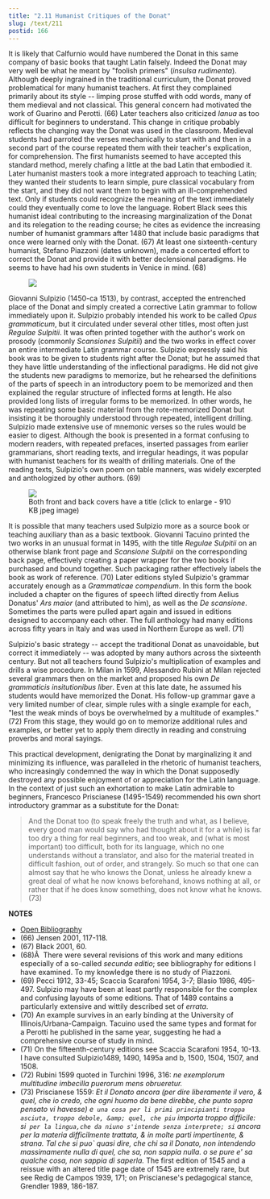 ```yaml
---
title: "2.11 Humanist Critiques of the Donat"
slug: /text/211
postid: 166
---
```

It is likely that Calfurnio would have numbered the Donat in this same company of basic books that taught Latin falsely. Indeed the Donat may very well be what he meant by "foolish primers" (*insulsa rudimenta*). Although deeply ingrained in the traditional curriculum, the Donat proved problematical for many humanist teachers. At first they complained primarily about its style -- limping prose stuffed with odd words, many of them medieval and not classical. This general concern had motivated the work of Guarino and Perotti. (66) Later teachers also criticized *Ianua* as too difficult for beginners to understand. This change in critique probably reflects the changing way the Donat was used in the classroom. Medieval students had parroted the verses mechanically to start with and then in a second part of the course repeated them with their teacher's explication, for comprehension. The first humanists seemed to have accepted this standard method, merely chafing a little at the bad Latin that embodied it. Later humanist masters took a more integrated approach to teaching Latin; they wanted their students to learn simple, pure classical vocabulary from the start, and they did not want them to begin with an ill-comprehended text. Only if students could recognize the meaning of the text immediately could they eventually come to love the language. Robert Black sees this humanist ideal contributing to the increasing marginalization of the Donat and its relegation to the reading course; he cites as evidence the increasing number of humanist grammars after 1480 that include basic paradigms that once were learned only with the Donat. (67) At least one sixteenth-century humanist, Stefano Piazzoni (dates unknown), made a concerted effort to correct the Donat and provide it with better declensional paradigms. He seems to have had his own students in Venice in mind. (68)
<p style="text-align: center;"></p>


<figure class="mkdn-figure">
    <div onClick="createLightbox('/images_full/2.00_Chapter_Two/HFS_104.01.jpg')" data="/images_full/0.00_Introduction/Wing-ZP-535.D175Negrotitle.jpg" class="mkdn-image-link" id="lbimage">
    <img class="mkdn-image" src="/images_full/2.00_Chapter_Two/HFS_104.01.jpg" />
    <figcaption class="mkdn-figcaption"></figcaption>
    </div>
</figure>

Giovanni Sulpizio (1450-ca 1513), by contrast, accepted the entrenched place of the Donat and simply created a corrective Latin grammar to follow immediately upon it. Sulpizio probably intended his work to be called *Opus grammaticum*, but it circulated under several other titles, most often just *Regulae Sulpitii*. It was often printed together with the author's work on prosody (commonly *Scansiones Sulpitii*) and the two works in effect cover an entire intermediate Latin grammar course. Sulpizio expressly said his book was to be given to students right after the Donat; but he assumed that they have little understanding of the inflectional paradigms. He did not give the students new paradigms to memorize, but he rehearsed the definitions of the parts of speech in an introductory poem to be memorized and then explained the regular structure of inflected forms at length. He also provided long lists of irregular forms to be memorized. In other words, he was repeating some basic material from the rote-memorized Donat but insisting it be thoroughly understood through repeated, intelligent drilling. Sulpizio made extensive use of mnemonic verses so the rules would be easier to digest. Although the book is presented in a format confusing to modern readers, with repeated prefaces, inserted passages from earlier grammarians, short reading texts, and irregular headings, it was popular with humanist teachers for its wealth of drilling materials. One of the reading texts, Sulpizio's own poem on table manners, was widely excerpted and anthologized by other authors. (69)
<p style="text-align: center;"></p>


<figure class="mkdn-figure">
    <div onClick="createLightbox('/images_full/2.00_Chapter_Two/Inc.-5438.4-(2)-(3)-combined.jpg')" data="/images_full/0.00_Introduction/Wing-ZP-535.D175Negrotitle.jpg" class="mkdn-image-link" id="lbimage">
    <img class="mkdn-image" src="/images_full/2.00_Chapter_Two/Inc.-5438.4-(2)-(3)-combined.jpg" />
    <figcaption class="mkdn-figcaption">Both front and back covers have a title (click to enlarge - 910 KB jpeg image)</figcaption>
    </div>
</figure>

It is possible that many teachers used Sulpizio more as a source book or teaching auxiliary than as a basic textbook. Giovanni Tacuino printed the two works in an unusual format in 1495, with the title *Regulae Sulpitii* on an otherwise blank front page and *Scansione Sulpitii* on the corresponding back page, effectively creating a paper wrapper for the two books if purchased and bound together. Such packaging rather effectively labels the book as work of reference. (70) Later editions styled Sulpizio's grammar accurately enough as a *Grammaticae compendium*. In this form the book included a chapter on the figures of speech lifted directly from Aelius Donatus' *Ars maior* (and attributed to him), as well as the *De scansione*. Sometimes the parts were pulled apart again and issued in editions designed to accompany each other. The full anthology had many editions across fifty years in Italy and was used in Northern Europe as well. (71)

Sulpizio's basic strategy -- accept the traditional Donat as unavoidable, but correct it immediately -- was adopted by many authors across the sixteenth century. But not all teachers found Sulpizio's multiplication of examples and drills a wise procedure. In Milan in 1599, Alessandro Rubini at Milan rejected several grammars then on the market and proposed his own *De grammaticis insitutionibus liber*. Even at this late date, he assumed his students would have memorized the Donat. His follow-up grammar gave a very limited number of clear, simple rules with a single example for each, "lest the weak minds of boys be overwhelmed by a multitude of examples." (72) From this stage, they would go on to memorize additional rules and examples, or better yet to apply them directly in reading and construing proverbs and moral sayings.

This practical development, denigrating the Donat by marginalizing it and minimizing its influence, was paralleled in the rhetoric of humanist teachers, who increasingly condemned the way in which the Donat supposedly destroyed any possible enjoyment of or appreciation for the Latin language. In the context of just such an exhortation to make Latin admirable to beginners, Francesco Priscianese (1495-1549) recommended his own short introductory grammar as a substitute for the Donat:

> And the Donat too (to speak freely the truth and what, as I believe, every good man would say who had thought about it for a while) is far too dry a thing for real beginners, and too weak, and (what is most important) too difficult, both for its language, which no one understands without a translator, and also for the material treated in difficult fashion, out of order, and strangely. So much so that one can almost say that he who knows the Donat, unless he already knew a great deal of what he now knows beforehand, knows nothing at all, or rather that if he does know something, does not know what he knows. (73)

**NOTES**
* [Open Bibliography](/bibliography.pdf)
* (66) Jensen 2001, 117-118.
* (67) Black 2001, 60.
* (68)Â  There were several revisions of this work and many editions especially of a so-called *secunda editio*; see bibliography for editions I have examined. To my knowledge there is no study of Piazzoni.
* (69) Pecci 1912, 33-45; Scaccia Scarafoni 1954, 3-7; Blasio 1986, 495-497. Sulpizio may have been at least partly responsible for the complex and confusing layouts of some editions. That of 1489 contains a particularly extensive and wittily described set of *errata*.
* (70) An example survives in an early binding at the University of Illinois/Urbana-Campaign. Tacuino used the same types and format for a Perotti he published in the same year, suggesting he had a comprehensive course of study in mind.
* (71) On the fifteenth-century editions see Scaccia Scarafoni 1954, 10-13. I have consulted Sulpizio1489, 1490, 1495a and b, 1500, 1504, 1507, and 1508.
* (72) Rubini 1599 quoted in Turchini 1996, 316: *ne exemplorum multitudine imbecilla puerorum mens obrueretur.*
* (73) Priscianese 1559: *Et il Donato ancora (per dire liberamente il vero, &amp; quel, che io credo, che ogni huomo da bene direbbe, che punto sopra pensato vi havesse) e` una cosa per li primi principianti troppa asciuta, troppo debole, &amp; quel, che piu` importa troppo difficile: si` per la lingua,che da niuno s'intende senza interprete; si` ancora per la materia difficilmente trattata, &amp; in molte parti impertinente, &amp; strana. Tal che si puo` quasi dire, che chi sa il Donato, non intendendo massimamente nulla di quel, che sa, non sappia nulla. o se pure e' sa qualche cosa, non sappia di saperla.* The first edition of 1545 and a reissue with an altered title page date of 1545 are extremely rare, but see Redig de Campos 1939, 171; on Priscianese's pedagogical stance, Grendler 1989, 186-187.
